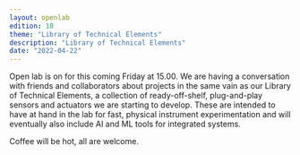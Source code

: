 ```yaml
---
layout: openlab
edition: 18
theme: "Library of Technical Elements"
description: "Library of Technical Elements"
date: "2022-04-22"
---
```

Open lab is on for this coming Friday at 15.00. We are having a conversation with friends and collaborators about projects in the same vain as our Library of Technical Elements, a collection of ready-off-shelf, plug-and-play sensors and actuators we are starting to develop. These are intended to have at hand in the lab for fast, physical instrument experimentation and will eventually also include AI and ML tools for integrated systems.

Coffee will be hot, all are welcome.
